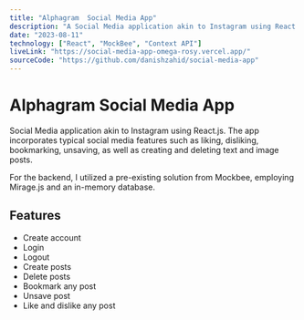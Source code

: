 ```yaml
---
title: "Alphagram  Social Media App"
description: "A Social Media application akin to Instagram using React.js. The app incorporates typical social media features such as liking, disliking, bookmarking, unsaving, as well as creating and deleting text and image posts. For the backend, I utilized a pre-existing solution from Mockbee, employing Mirage.js and an in-memory database."
date: "2023-08-11"
technology: ["React", "MockBee", "Context API"]
liveLink: "https://social-media-app-omega-rosy.vercel.app/"
sourceCode: "https://github.com/danishzahid/social-media-app"
---
```


# Alphagram Social Media App

Social Media application akin to Instagram using React.js. The app incorporates typical social media features such as liking, disliking, bookmarking, unsaving, as well as creating and deleting text and image posts.

For the backend, I utilized a pre-existing solution from Mockbee, employing Mirage.js and an in-memory database.

## Features

- Create account
- Login
- Logout
- Create posts
- Delete posts
- Bookmark any post
- Unsave post
- Like and dislike any post
